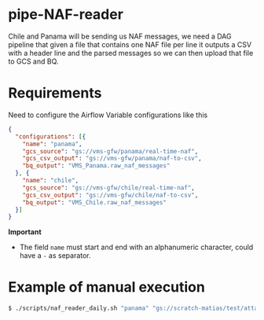 # pipe-NAF-reader
Chile and Panama will be sending us NAF messages, we need a DAG pipeline that given a file that contains one NAF file per line it outputs a CSV with a header line and the parsed messages so we can then upload that file to GCS and BQ.


# Requirements

Need to configure the Airflow Variable configurations like this

```json
{
  "configurations": [{
    "name": "panama",
    "gcs_source": "gs://vms-gfw/panama/real-time-naf",
    "gcs_csv_output": "gs://vms-gfw/panama/naf-to-csv",
    "bq_output": "VMS_Panama.raw_naf_messages"
  }, {
    "name": "chile",
    "gcs_source": "gs://vms-gfw/chile/real-time-naf",
    "gcs_csv_output": "gs://vms-gfw/chile/naf-to-csv",
    "bq_output": "VMS_Chile.raw_naf_messages"
  }]
}
```

**Important**
- The field `name` must start and end with an alphanumeric character, could have a `-` as separator.


# Example of manual execution

```bash
$ ./scripts/naf_reader_daily.sh "panama" "gs://scratch-matias/test/attachments" "gs://scratch-matias/test/panama/naf_to_csv" "scratch_matias.naf_panama" "2019-04-17"```

